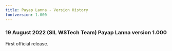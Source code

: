 ```yaml
---
title: Payap Lanna - Version History
fontversion: 1.000
---
```


### 19 August 2022 (SIL WSTech Team) Payap Lanna version 1.000

First official release.
